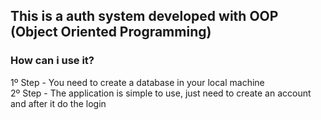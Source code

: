 ## This is a auth system developed with OOP (Object Oriented Programming)

### How can i use it?

1º Step - You need to create a database in your local machine <br>
2º Step - The application is simple to use, just need to create an account and after it do the login
